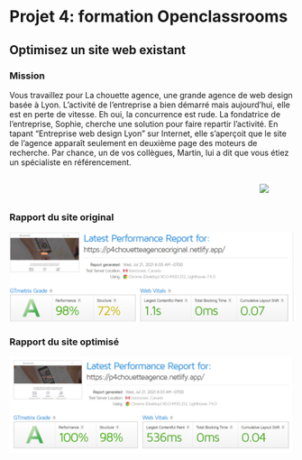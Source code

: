 <h1>Projet 4: formation Openclassrooms</h1>
<h2>Optimisez un site web existant</h2>
<h3>Mission</h3>
Vous travaillez pour La chouette agence, une grande agence de web design basée à Lyon. L’activité de l’entreprise a bien démarré mais aujourd’hui, elle est en perte de vitesse. Eh oui, la concurrence est rude. La fondatrice de l’entreprise, Sophie, cherche une solution pour faire repartir l’activité. En tapant “Entreprise web design Lyon” sur Internet, elle s’aperçoit que le site de l’agence apparaît seulement en deuxième page des moteurs de recherche. Par chance, un de vos collègues, Martin, lui a dit que vous étiez un spécialiste en référencement.
<div style="width:100%;text-align:center;margin:30px 200px;">
    <p style="margin:auto;">
        <img src = "https://user.oc-static.com/upload/2019/04/15/15553465193309_icon-above-font.png">
    </p>
</div>
<h3>Rapport du site original</h3>
<img src = "img/rapport_original.png">
<h3>Rapport du site optimisé</h3>
<img src = "img/rapport_site_modifie.png">